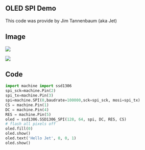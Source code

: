 ## OLED SPI Demo

This code was provide by Jim Tannenbaum (aka Jet)

## Image

![](../img/oled-spi-connections.png)

![](../img/oled-ssd1306-spi-connections.png)
## Code

```python
import machine import ssd1306
spi_sck=machine.Pin(2)
spi_tx=machine.Pin(3)
spi=machine.SPI(0,baudrate=100000,sck=spi_sck, mosi=spi_tx)
CS = machine.Pin(1)
DC = machine.Pin(4)
RES = machine.Pin(5)
oled = ssd1306.SSD1306_SPI(128, 64, spi, DC, RES, CS)
# flash all pixels off 
oled.fill(0)
oled.show()
oled.text('Hello Jet', 0, 0, 1)
oled.show()
```


